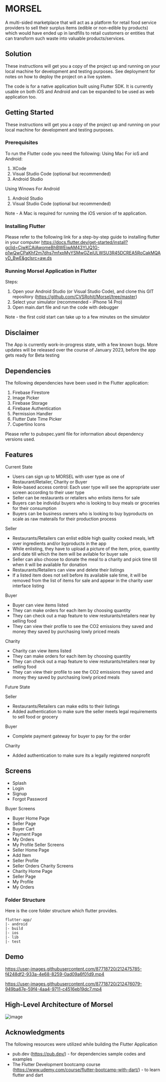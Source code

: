 # MORSEL

A multi-sided marketplace that will act as a platform for retail food service providers to sell their surplus items (edible or non-edible by products) which would have ended up in landfills to retail customers or entities that can transform such waste into valuable products/services.  

## Solution 

These instructions will get you a copy of the project up and running on your local machine for development and testing purposes. See deployment for notes on how to deploy the project on a live system.

The code is for a native application built using Flutter SDK. It is currently usable on both iOS and Android and can be expanded to be used as web application too.

## Getting Started

These instructions will get you a copy of the project up and running on your local machine for development and testing purposes. 

### Prerequisites
To run the Flutter code you need the following:
Using Mac For ioS and Android:
1. XCode
2. Visual Studio Code (optional but recommended)
3. Android Studio

Using Winows For Android
1. Android Studio
2. Visual Studio Code (optional but recommended)

Note - A Mac is required for running the iOS version of te application.


### Installing Flutter

Please refer to the following link for a step-by-step guide to installing flutter in your computer
https://docs.flutter.dev/get-started/install?gclid=CjwKCAiAwomeBhBWEiwAM43YIJQ1G-p1wQwCPaKhf2m7dhs7mfxpMyYSMwGZeiULWSU3R45DCREA5RoCakMQAvD_BwE&gclsrc=aw.ds

### Running Morsel Application in Flutter

Steps:
1. Open your Android Studio (or Visual Studio Code), and clone this GIT repository (https://github.com/CVSRohit/Morsel/tree/master)
2. Select your simulator (recommended - iPhone 14 Pro)
3. Open main.dart file and run the code with debugger

Note - the first cold start can take up to a few minutes on the simulator
## Disclaimer

The App is currently work-in-progress state, with a few known bugs. More updates will be released over the course of January 2023, before the app gets ready for Beta testing

## Dependencies

The following dependencies have been used in the Flutter application:

1. Firebase Firestore
2. Image Picker
3. Firebase Storage
4. Firebase Authentication
5. Permission Handler
6. Flutter Date Time Picker
7. Cupertino Icons

Please refer to pubspec.yaml file for information about dependency versions used.

## Features
 
 Current State
 
 * Users can sign up to MORSEL with user type as one of Restaurant/Retailer, Charity or Buyer
 * Role-based access control: Each user type will see the appropriate user screen according to their user type
 * Seller can be restaurants or retailers who enlists items for sale
 * Buyers can be individul buyers who is looking to buy meals or groceries for their consumption
 * Buyers can be business owners who is looking to buy byproducts on scale as raw materails for their production process
 
 Seller
 * Restaurants/Retailers can enlist edible high quality cooked meals, left over ingredients and/or byproducts in the app
 * While enlisting, they have to upload a picture of the item, price, quantity and date till which the item will be avilable for buyer sale
 * Seller can also choose to donate the meal to a charity and pick time till when it will be available for donation
 * Restaurants/Retailers can view and delete their listings
 * If a listed item does not sell before its available sale time, it will be removed from the list of items for sale and appear in the charity user interface listing

Buyer
 * Buyer can view items listed
 * They can make orders for each item by choosing quantity
 * They can check out a map feature to view resturants/retailers near by selling food
 * They can view their profile to see the CO2 emissions they saved and money they saved by purchasing lowly priced meals
 
 Charity
 * Charity can view items listed
 * They can make orders for each item by choosing quantity
 * They can check out a map feature to view resturants/retailers near by selling food
 * They can view their profile to see the CO2 emissions they saved and money they saved by purchasing lowly priced meals

Future State

 Seller
 * Restaurants/Retailers can make edits to their listings
 * Added authentication to make sure the seller meets legal requirements to sell food or grocery

Buyer
 * Complete payment gateway for buyer to pay for the order

Charity
* Added authentication to make sure its a legally registered nonprofit


## Screens

* Splash
* Login
* Signup
* Forgot Password

Buyer Screens
  * Buyer Home Page
  * Seller Page
  * Buyer Cart
  * Payment Page
  * My Orders
  * My Profile
Seller Screens
  * Seller Home Page
  * Add Item
  * Seller Profile
  * Seller Orders
Charity Screens
  * Charity Home Page
  * Seller Page
  * My Profile
  * My Orders

### Folder Structure
Here is the core folder structure which flutter provides.

```
flutter-app/
|- android
|- build
|- ios
|- lib
|- test
```

## Demo



https://user-images.githubusercontent.com/87718720/212475785-f4248df2-933a-4e68-8259-0ad09a6f01d9.mp4

https://user-images.githubusercontent.com/87718720/212476079-949ba67e-59f4-4aa4-9711-c4516eb19dc7.mp4

## High-Level Architecture of Morsel

![image](https://user-images.githubusercontent.com/26348358/212493249-284b794f-c5b7-47f4-a079-8b5097d4e601.png)


<!-- 
## Running the tests

Explain how to run the automated tests for this system

### Break down into end to end tests
### And coding style tests


## Deployment


## Built With
 -->


## Acknowledgments
The following resources were utilized while building the Flutter Application
* pub.dev (https://pub.dev/) - for dependencies sample codes and examples
* The Flutter Development bootcamp course (https://www.udemy.com/course/flutter-bootcamp-with-dart/) - to learn flutter and dart




